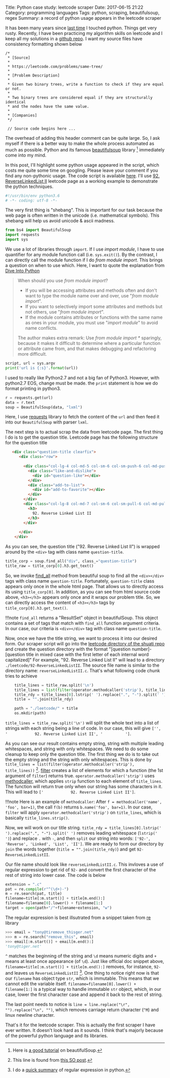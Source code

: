 Title: Python case study: leetcode scraper
Date: 2017-06-15 21:22
Category: programming languages
Tags: python, scraping, beautifulsoup, regex
Summary: a record of python usage appears in the leetcode scraper

It has been many years since 
[last time](http://pages.cs.wisc.edu/~zeyuan/projects/notes/diveintopython/diveintopython.html) 
I touched python. Things get very rusty. Recently, I have been practicing
my algorithm skills on leetcode and I keep all my solutions in a 
[github repo](https://github.com/xxks-kkk/shuati). I want my source files 
have consistency formatting shown below

```
/*
 * [Source]
 * 
 * https://leetcode.com/problems/same-tree/
 *
 * [Problem Description]
 *
 * Given two binary trees, write a function to check if they are equal or not.
 * 
 * Two binary trees are considered equal if they are structurally identical 
 * and the nodes have the same value. 
 *
 * [Companies]
 */

 // Source code begins here ...
```

The overhead of adding this header comment can be quite large. 
So, I ask myself if there is a better way
to make the whole process automated as much as possible. Python and its famous
[beautifulsoup](https://www.crummy.com/software/BeautifulSoup/bs4/doc/) library [^1] 
immediately come into my mind.

[^1]: Here is [a good tutorial](http://web.stanford.edu/~zlotnick/TextAsData/Web_Scraping_with_Beautiful_Soup.html) on beautifulSoup.

In this post, I'll highlight some python usage appeared in the script, which costs
me quite some time on googling. Please leave your comment if you find any non-pythonic 
usage. The code script is available 
[here](https://github.com/xxks-kkk/shuati/blob/master/scraper.py). I'll use
[92. ReverseLinkedList II](https://leetcode.com/problems/reverse-linked-list-ii/#/description)
leetcode page as a working example to demonstrate the python techniques.

```python
#!/usr/bin/env python3.6
# -*- coding: utf-8 -*-
```

The very first thing is "shebang". This is important for our task because
the web page is often written in the unicode (i.e. mathematical symbols).
This shebang will help us avoid unicode & ascii madness. 

```python
from bs4 import BeautifulSoup
import requests
import sys
```

We use a lot of libraries through `import`. If I use *import module*, I have to use quantifier
for any module function call (i.e. `sys.exit()`). By the contrast, I can directly
call the module function if I do *from module import*. This brings a question on
when to use which. Here, I want to quote the explanation from 
[Dive Into Python](http://www.diveintopython.net/object_oriented_framework/importing_modules.html)

> When should you use *from module import*?
>
> - If you will be accessing attributes and methods often and don't want to type the module name over and over, use "*from module import*".
> - If you want to selectively import some attributes and methods but not others, use "*from module import*".
> - If the module contains attributes or functions with the same name as ones in your module, you must use "*import module*" to avoid name conflicts.
>
> The author makes extra remark: Use *from module import \** sparingly, because it makes it difficult to determine where a particular function or attribute came from, and that makes debugging and refactoring more difficult.

```python
script, url = sys.argv
print('url is {:s}'.format(url))
```

I used to really like Python2.7 and not a big fan of Python3. However, with python2.7 EOS,
change must be made. the `print` statement is how we do format printing in python3.

```python
r = requests.get(url)
data = r.text
soup = BeautifulSoup(data, "lxml")
```

Here, I use [requests](http://docs.python-requests.org/en/master/user/quickstart/#make-a-request)
library to fetch the content of the `url` and then feed it into our `BeautifulSoup`
with parser `lxml`.

The next step is to actual scrap the data from leetcode page. The first thing I 
do is to get the question title. Leetcode page has the following structure 
for the question title

```html
   <div class="question-title clearfix">
      <div class="row">
        
        <div class="col-lg-4 col-md-5 col-sm-6 col-sm-push-6 col-md-push-7 col-lg-push-8" id="widgets">
          <div class="like-and-dislike">
            <div id="question-like"></div>
          </div>
          <div class="add-to-list">
            <div id="add-to-favorite"></div>
          </div>
        </div>
        <div class="col-lg-8 col-md-7 col-sm-6 col-sm-pull-6 col-md-pull-5 col-lg-pull-4">
          <h3>
            92. Reverse Linked List II
          </h3>
        </div>
        
      </div>
    </div>
```

As you can see, the question title ("92. Reverse Linked List II") is wrapped around
by the `<div>` tag with class name `question-title`. 

```python
title_corp = soup.find_all("div", class_="question-title")
title_raw = title_corp[0].h3.get_text()
```

So, we invoke [find_all](https://www.crummy.com/software/BeautifulSoup/bs4/doc/#calling-a-tag-is-like-calling-find-all)
method from beautiful soup to find all the `<div></div>` tags with class name `question-title`.
Fortunately, `question-title` class appears only once in the whole html page. 
That allows us to directly access its using `title_corp[0]`. In addition, as you can see
from html source code above, `<h3></h3>` appears only once and it wraps our
problem title. So, we can directly access the content of `<h3></h3>` tags by 
`title_corp[0].h3.get_text()`.

!!!note
    `find_all` returns a "ResultSet" object in beautifulSoup. This object contains
    a set of tags that match with `find_all` function argument criteria. In our case,
    our criteria is `<div></div>` tag with class name `question-title`.

Now, once we have the title string, we want to process it into our desired form.
Our scraper script will go into the 
[leetcode directory of the shuati repo](https://github.com/xxks-kkk/shuati/tree/master/leetcode)
and create the question directory with the format 
"[question number]-[question title in mixed case with the first letter of each internal word capitalized]"
For example, "92. Reverse Linked List II" will lead to a directory 
`./leetcode/92-ReverseLinkedListII`. The source file name is similar to the 
directory name: `reverseLinkedListII.c`. That's what following code chunk tries to achieve

```python
    title_lines = title_raw.split('\n')
    title_lines = list(filter(operator.methodcaller('strip'), title_lines))
    title_rdy = title_lines[0].lstrip(' ').replace(".", "-").split(' ')
    title = "".join(title_rdy)

    path = "./leetcode/" + title
    os.mkdir(path)
```

`title_lines = title_raw.split('\n')` will split the whole text into a list 
of strings with each string being a line of code. In our case, this will give
`['', '            92. Reverse Linked List II', '          ']`.

As you can see our result contains empty string, string with multiple leading
whitespaces, and string with only whitespaces. We need to do some cleanup to keep
only the question title. The first thing we do is to take out the empty string and
the string with only whitespaces. This is done by 
`title_lines = list(filter(operator.methodcaller('strip'), title_lines))` [^2].
[filter](https://docs.python.org/2/library/functions.html#filter) 
creates a list of elements for which a function (the 1st argument of `filter`) 
returns true. `operator.methodcaller('strip')` uses 
[methodcaller](https://docs.python.org/3/library/operator.html#operator.methodcaller),
which applies `strip` function to each element of `title_lines`. The function will
return true only when our string has some characters in it. This will lead to
`['            92. Reverse Linked List II']`.

!!!note
    Here is an example of `methodcaller`: After
    `f = methodcaller('name', 'foo', bar=1)`, the call `f(b)` returns `b.name('foo', bar=1)`.
    In our case, `filter` will apply `operator.methodcaller('strip')` on `title_lines`, which
    is basically `title_lines.strip()`.

Now, we will work on our title string. 
`title_rdy = title_lines[0].lstrip(' ').replace(".", "-").split(' ')` removes
leading whitespace (`lstrip(' ')`) and replace `.` with `-`, and then `split`
our string into words: `['92-', 'Reverse', 'Linked', 'List', 'II']`. We are ready
to form our directory by `join` the words together (`title = "".join(title_rdy)`)
and get `92-ReverseLinkedListII`.

[^2]: This line is found from 
[this SO post](https://stackoverflow.com/questions/8449454/remove-strings-containing-only-white-spaces-from-list). 

Our file name should look like `reverseLinkedListII.c`. This invloves a use of 
regular expression to get rid of `92-` and convert the first character of the rest 
of string into lower case. The code is below

```python
extension = ".c"
pat = re.compile(r"^(\d+)-")
m = re.search(pat, title)
filename=title[:m.start()] + title[m.end():]
filename=filename[0].lower() + filename[1:]
target = open(path+"/"+filename+extension, "w")
```

The regular expression is best illsutrated from a snippet taken from 
[re](https://docs.python.org/3/library/re.html) library

```python
>>> email = "tony@tiremove_thisger.net"
>>> m = re.search("remove_this", email)
>>> email[:m.start()] + email[m.end():]
'tony@tiger.net'
```

`^` matches the beginning of the string and `\d` means numeric digits and `+`
means at least once appearance (of `\d`). Just like official doc snippet above,
`filename=title[:m.start()] + title[m.end():]` removes, for instance, `92-` and
leaves us `ReverseLinkedListII` [^3]. One thing to notice right now is that our
`filename` has object type `str`, which is immutable. This means that we cannot
edit the variable itself. `filename=filename[0].lower() + filename[1:]` is 
a typical way to handle immutable `str` object, which, in our case, lower the 
first character case and append it back to the rest of string.

[^3]: I do a [quick summary](http://pages.cs.wisc.edu/~zeyuan/projects/notes/diveintopython/chap7.html) of
regular expression in python.

The last point needs to notice is `line = line.replace("\r", "").replace("\n", "")`,
which removes carriage return character (`^M`) and linux newline character.

That's it for the leetcode scraper. This is actually the first scraper I have
ever written. It doesn't look hard as it sounds. I think that's majorly because of
the powerful python language and its libraries.